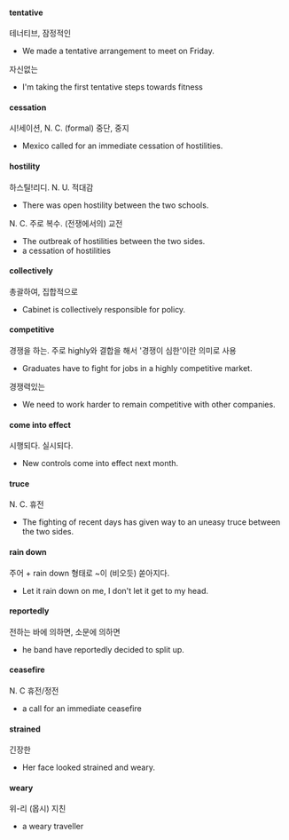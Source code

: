 #### tentative

테너티브, 잠정적인

- We made a tentative arrangement to meet on Friday.

자신없는 

- I'm taking the first tentative steps towards fitness

#### cessation

시!세이션, N. C. (formal) 중단, 중지

- Mexico called for an immediate cessation of hostilities.

#### hostility

하스틸!리디. N. U. 적대감

- There was open hostility between the two schools.

N. C. 주로 복수. (전쟁에서의) 교전

- The outbreak of hostilities between the two sides.
- a cessation of hostilities

#### collectively

총괄하여, 집합적으로 

- Cabinet is collectively responsible for policy.

#### competitive

경쟁을 하는. 주로 highly와 결합을 해서 '경쟁이 심한'이란 의미로 사용

- Graduates have to fight for jobs in a highly competitive market.

경쟁력있는 

- We need to work harder to remain competitive with other companies.

#### come into effect 

시행되다. 실시되다. 

- New controls come into effect next month.

#### truce

N. C. 휴전

- The fighting of recent days has given way to an uneasy truce between the two sides.

#### rain down

주어 + rain down 형태로 ~이 (비오듯) 쏟아지다. 

-  Let it rain down on me, I don't let it get to my head. 

#### reportedly 

전하는 바에 의하면, 소문에 의하면

- he band have reportedly decided to split up.

#### ceasefire

N. C 휴전/정전

- a call for an immediate ceasefire

#### strained

긴장한

- Her face looked strained and weary.

#### weary

위-리 (몹시) 지친

- a weary traveller


